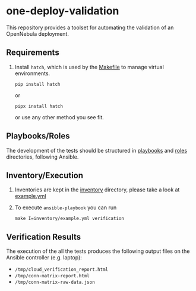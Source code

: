 [//]: # ( vim: set wrap : )

# one-deploy-validation

This repository provides a toolset for automating the validation of an OpenNebula deployment.

## Requirements

1. Install `hatch`, which is used by the [Makefile](./Makefile) to manage virtual environments.

   ```shell
   pip install hatch
   ```

   or

   ```shell
   pipx install hatch
   ```

   or use any other method you see fit.

## Playbooks/Roles

The development of the tests should be structured in [playbooks](./playbooks/) and [roles](./roles/) directories, following Ansible.

## Inventory/Execution

1. Inventories are kept in the [inventory](./inventory/) directory, please take a look at [example.yml](./inventory/example.yml)

1. To execute `ansible-playbook` you can run

   ```shell
   make I=inventory/example.yml verification
   ```

## Verification Results

The execution of the all the tests produces the following output files on the Ansible controller (e.g. laptop):

- `/tmp/cloud_verification_report.html`
- `/tmp/conn-matrix-report.html`
- `/tmp/conn-matrix-raw-data.json`
